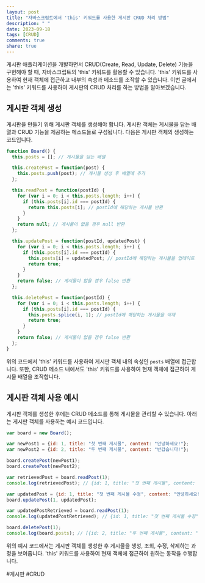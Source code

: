 ```yaml
---
layout: post
title: "자바스크립트에서 'this' 키워드를 사용한 게시판 CRUD 처리 방법"
description: " "
date: 2023-09-18
tags: [CRUD]
comments: true
share: true
---
```


게시판 애플리케이션을 개발하면서 CRUD(Create, Read, Update, Delete) 기능을 구현해야 할 때, 자바스크립트의 'this' 키워드를 활용할 수 있습니다. 'this' 키워드를 사용하여 현재 객체에 접근하고 내부의 속성과 메소드를 조작할 수 있습니다. 이번 글에서는 'this' 키워드를 사용하여 게시판의 CRUD 처리를 하는 방법을 알아보겠습니다.

## 게시판 객체 생성

게시판을 만들기 위해 게시판 객체를 생성해야 합니다. 게시판 객체는 게시물을 담는 배열과 CRUD 기능을 제공하는 메소드들로 구성됩니다. 다음은 게시판 객체의 생성하는 코드입니다.

```javascript
function Board() {
  this.posts = []; // 게시물을 담는 배열

  this.createPost = function(post) {
    this.posts.push(post); // 게시물 생성 후 배열에 추가
  };

  this.readPost = function(postId) {
    for (var i = 0; i < this.posts.length; i++) {
      if (this.posts[i].id === postId) {
        return this.posts[i]; // postId에 해당하는 게시물 반환
      }
    }
    return null; // 게시물이 없을 경우 null 반환
  };

  this.updatePost = function(postId, updatedPost) {
    for (var i = 0; i < this.posts.length; i++) {
      if (this.posts[i].id === postId) {
        this.posts[i] = updatedPost; // postId에 해당하는 게시물을 업데이트
        return true;
      }
    }
    return false; // 게시물이 없을 경우 false 반환
  };

  this.deletePost = function(postId) {
    for (var i = 0; i < this.posts.length; i++) {
      if (this.posts[i].id === postId) {
        this.posts.splice(i, 1); // postId에 해당하는 게시물을 삭제
        return true;
      }
    }
    return false; // 게시물이 없을 경우 false 반환
  };
}
```

위의 코드에서 'this' 키워드를 사용하여 게시판 객체 내의 속성인 `posts` 배열에 접근합니다. 또한, CRUD 메소드 내에서도 'this' 키워드를 사용하여 현재 객체에 접근하여 게시물 배열을 조작합니다.

## 게시판 객체 사용 예시

게시판 객체를 생성한 후에는 CRUD 메소드를 통해 게시물을 관리할 수 있습니다. 아래는 게시판 객체를 사용하는 예시 코드입니다.

```javascript
var board = new Board();

var newPost1 = {id: 1, title: "첫 번째 게시물", content: "안녕하세요!"};
var newPost2 = {id: 2, title: "두 번째 게시물", content: "반갑습니다!"};

board.createPost(newPost1);
board.createPost(newPost2);

var retrievedPost = board.readPost(1);
console.log(retrievedPost); // {id: 1, title: "첫 번째 게시물", content: "안녕하세요!"}

var updatedPost = {id: 1, title: "첫 번째 게시물 수정", content: "안녕하세요! 수정된 내용입니다."};
board.updatePost(1, updatedPost);

var updatedPostRetrieved = board.readPost(1);
console.log(updatedPostRetrieved); // {id: 1, title: "첫 번째 게시물 수정", content: "안녕하세요! 수정된 내용입니다."}

board.deletePost(1);
console.log(board.posts); // [{id: 2, title: "두 번째 게시물", content: "반갑습니다!"}]
```

위의 예시 코드에서는 게시판 객체를 생성한 후 게시물을 생성, 조회, 수정, 삭제하는 과정을 보여줍니다. 'this' 키워드를 사용하여 현재 객체에 접근하여 원하는 동작을 수행합니다.

#게시판 #CRUD